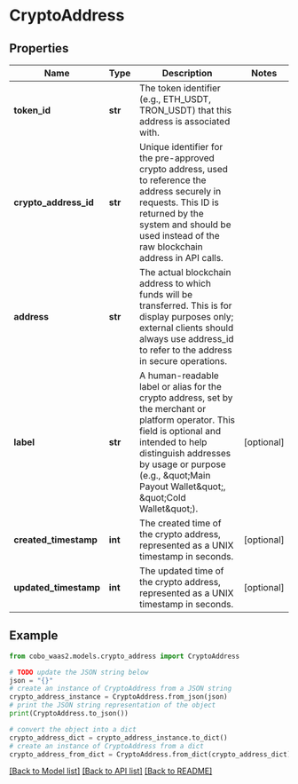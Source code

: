 # CryptoAddress


## Properties

Name | Type | Description | Notes
------------ | ------------- | ------------- | -------------
**token_id** | **str** | The token identifier (e.g., ETH_USDT, TRON_USDT) that this address is associated with. | 
**crypto_address_id** | **str** | Unique identifier for the pre-approved crypto address, used to reference the address securely in requests. This ID is returned by the system and should be used instead of the raw blockchain address in API calls. | 
**address** | **str** | The actual blockchain address to which funds will be transferred. This is for display purposes only; external clients should always use address_id to refer to the address in secure operations. | 
**label** | **str** | A human-readable label or alias for the crypto address, set by the merchant or platform operator. This field is optional and intended to help distinguish addresses by usage or purpose (e.g., \&quot;Main Payout Wallet\&quot;, \&quot;Cold Wallet\&quot;). | [optional] 
**created_timestamp** | **int** | The created time of the crypto address, represented as a UNIX timestamp in seconds. | [optional] 
**updated_timestamp** | **int** | The updated time of the crypto address, represented as a UNIX timestamp in seconds. | [optional] 

## Example

```python
from cobo_waas2.models.crypto_address import CryptoAddress

# TODO update the JSON string below
json = "{}"
# create an instance of CryptoAddress from a JSON string
crypto_address_instance = CryptoAddress.from_json(json)
# print the JSON string representation of the object
print(CryptoAddress.to_json())

# convert the object into a dict
crypto_address_dict = crypto_address_instance.to_dict()
# create an instance of CryptoAddress from a dict
crypto_address_from_dict = CryptoAddress.from_dict(crypto_address_dict)
```
[[Back to Model list]](../README.md#documentation-for-models) [[Back to API list]](../README.md#documentation-for-api-endpoints) [[Back to README]](../README.md)


